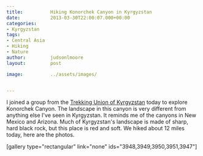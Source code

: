 ```yaml
---
title:			Hiking Konorchek Canyon in Kyrgyzstan
date:			2013-03-30T22:00:07.000+00:00
categories:		
- Kyrgyzstan
tags:			
- Central Asia
- Hiking
- Nature
author:			judsonlmoore
layout:			post

image:			../assets/images/


---
```

I joined a group from the [Trekking Union of Kyrgyzstan](https://www.facebook.com/TUKKyrgyzstan/) today to explore Konorchek Canyon. The landscape in this canyon is very different from anything else I've seen in Kyrgyzstan. It reminds me of the canyons in New Mexico and Arizona. Much of Kyrgyzstan's landscape is made of sharp, hard black rock, but this place is red and soft. We hiked about 12 miles today, here are the photos.

[gallery type="rectangular" link="none" ids="3948,3949,3950,3951,3947"]